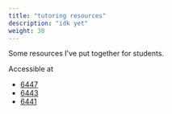 ```yaml
---
title: "tutoring resources"
description: "idk yet"
weight: 30
---
```


Some resources I've put together for students.

Accessible at
* [6447](/6447)
* [6443](/6443)
* [6441](/6441)
